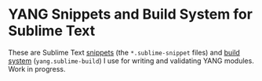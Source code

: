 # YANG Snippets and Build System for Sublime Text

These are Sublime Text [snippets](http://docs.sublimetext.info/en/latest/extensibility/snippets.html) (the `*.sublime-snippet` files) and [build system](http://docs.sublimetext.info/en/latest/file_processing/build_systems.html) (`yang.sublime-build`) I use for writing and validating YANG modules. Work in progress.